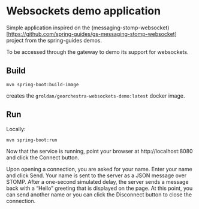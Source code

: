 # Websockets demo application

Simple application inspired on the (messaging-stomp-websocket)[https://github.com/spring-guides/gs-messaging-stomp-websocket]
project from the spring-guides demos.

To be accessed through the gateway to demo its support for websockets.

## Build

```
mvn spring-boot:build-image
```

creates the `groldan/georchestra-websockets-demo:latest` docker image.

## Run

Locally:

```
mvn spring-boot:run
```

Now that the service is running, point your browser at http://localhost:8080 and click the Connect button.

Upon opening a connection, you are asked for your name. Enter your name and click Send.
Your name is sent to the server as a JSON message over STOMP. After a one-second simulated
delay, the server sends a message back with a “Hello” greeting that is displayed on the page.
At this point, you can send another name or you can click the Disconnect button to close the connection.